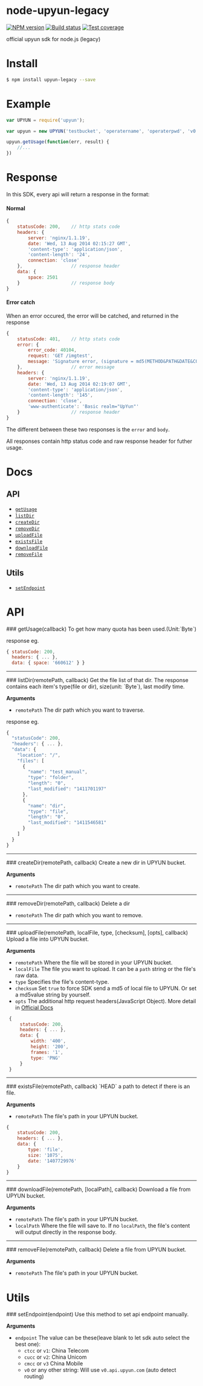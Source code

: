 # node-upyun-legacy
[![NPM version](https://img.shields.io/npm/v/upyun-legacy.svg?style=flat)](https://www.npmjs.org/package/upyun-legacy)
[![Build status](https://img.shields.io/travis/lisposter/node-upyun-legacy.svg?style=flat)](https://travis-ci.org/lisposter/node-upyun-legacy)
[![Test coverage](https://img.shields.io/coveralls/lisposter/node-upyun-legacy.svg?style=flat)](https://coveralls.io/r/lisposter/node-upyun-legacy?branch=master)

official upyun sdk for node.js (legacy)

# Install

```sh
$ npm install upyun-legacy --save
```

# Example
```js
var UPYUN = require('upyun');

var upyun = new UPYUN('testbucket', 'operatername', 'operaterpwd', 'v0');

upyun.getUsage(function(err, result) {
    //...
})
```

# Response
In this SDK, every api will return a response in the format:

#### Normal

```js
{
    statusCode: 200,    // http stats code
    headers: {
        server: 'nginx/1.1.19',
        date: 'Wed, 13 Aug 2014 02:15:27 GMT',
        'content-type': 'application/json',
        'content-length': '24',
        connection: 'close'
    },                  // response header
    data: {
        space: 2501
    }                   // response body
}
```

#### Error catch
When an error occured, the error will be catched, and returned in the response

```js
{
    statusCode: 401,    // http stats code
    error: {
        error_code: 40104,
        request: 'GET /imgtest',
        message: 'Signature error, (signature = md5(METHOD&PATH&DATE&CONTENT_LENGTH&MD5(PASSWORD))).'
    },                  // error message
    headers: {
        server: 'nginx/1.1.19',
        date: 'Wed, 13 Aug 2014 02:19:07 GMT',
        'content-type': 'application/json',
        'content-length': '145',
        connection: 'close',
        'www-authenticate': 'Basic realm="UpYun"'
    }                   // response header
}
```

The different between these two responses is the `error` and `body`.

All responses contain http status code and raw response header for futher usage.


# Docs
## API
* [`getUsage`](#getUsage)
* [`listDir`](#listDir)
* [`createDir`](#createDir)
* [`removeDir`](#removeDir)
* [`uploadFile`](#uploadFile)
* [`existsFile`](#existsFile)
* [`downloadFile`](#downloadFile)
* [`removeFile`](#removeFile)

## Utils

* [`setEndpoint`](#setEndpoint)


# API

<a name="getUsage" />
### getUsage(callback)
To get how many quota has been used.(Unit:`Byte`)

response eg.

```js
{ statusCode: 200,
  headers: { ... },
  data: { space: '660612' } }
```

---------------------------------------

<a name="listDir" />
### listDir(remotePath, callback)
Get the file list of that dir. The response contains each item's type(file or dir), size(unit: `Byte`), last modify time.

__Arguments__
* `remotePath` The dir path which you want to traverse.

response eg.

```js
{
  "statusCode": 200,
  "headers": { ... },
  "data": {
    "location": "/",
    "files": [
      {
        "name": "test_manual",
        "type": "folder",
        "length": "0",
        "last_modified": "1411701197"
      },
      {
        "name": "dir",
        "type": "file",
        "length": "0",
        "last_modified": "1411546581"
      }
    ]
  }
}
```

---------------------------------------

<a name="createDir" />
### createDir(remotePath, callback)
Create a new dir in UPYUN bucket.

__Arguments__
* `remotePath` The dir path which you want to create.

---------------------------------------

<a name="removeDir" />
### removeDir(remotePath, callback)
Delete a dir

* `remotePath` The dir path which you want to remove.

---------------------------------------

<a name="uploadFile" />
### uploadFile(remotePath, localFile, type, [checksum], [opts], callback)
Upload a file into UPYUN bucket.

__Arguments__
* `remotePath` Where the file will be stored in your UPYUN bucket.
* `localFile` The file you want to upload. It can be a `path` string or the file's raw data.
* `type` Specifies the file's content-type.
* `checksum` Set `true` to force SDK send a md5 of local file to UPYUN. Or set a md5value string by yourself.
* `opts` The additional http request headers(JavaScript Object). More detail in [Official Docs](http://docs.upyun.com/api/http_api/#上传文件)

```js
 {
     statusCode: 200,
     headers: { ... },
     data: {
         width: '400',
         height: '200',
         frames: '1',
         type: 'PNG'
     }
 }
```

---------------------------------------

<a name="existsFile" />
### existsFile(remotePath, callback)
`HEAD` a path to detect if there is an file.

__Arguments__
* `remotePath` The file's path in your UPYUN bucket.

```js
{
    statusCode: 200,
    headers: { ... },
    data: {
        type: 'file',
        size: '1075',
        date: '1407729976'
    }
}
```

---------------------------------------

<a name="downloadFile" />
### downloadFile(remotePath, [localPath], callback)
Download a file from UPYUN bucket.

__Arguments__
* `remotePath` The file's path in your UPYUN bucket.
* `localPath` Where the file will save to. If no `localPath`, the file's content will output directly in the response body.

---------------------------------------

<a name="removeFile" />
### removeFile(remotePath, callback)
Delete a file from UPYUN bucket.

__Arguments__
* `remotePath` The file's path in your UPYUN bucket.

# Utils

<a name="setEndpoint" />
### setEndpoint(endpoint)
Use this method to set api endpoint manually.

__Arguments__
* `endpoint` The value can be these(leave blank to let sdk auto select the best one):
  * `ctcc` or `v1`: China Telecom
  * `cucc` or `v2`: China Unicom
  * `cmcc` or `v3` China Mobile
  * `v0` or any other string: Will use `v0.api.upyun.com` (auto detect routing)

